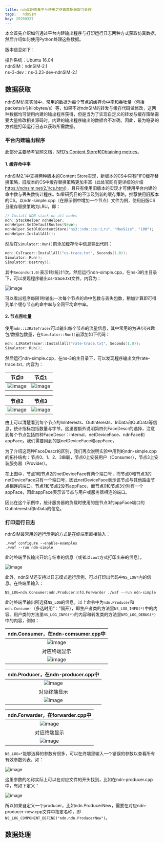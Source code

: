 ```yaml
---
title: ndnSIM仿真平台使用之仿真数据获取与处理
tags:	ndnSIM
key: 20200327
---
```


本文首先介绍如何通过平台内建输出程序与打印运行日志两种方式获取仿真数据，然后介绍如何使用Python处理这些数据。

<!--more-->

版本信息如下：

操作系统：Ubuntu 16.04 <br>ndnSIM：ndnSIM-2.1<br>
ns-3-dev：ns-3.23-dev-ndnSIM-2.1<br>

## 数据获取

ndnSIM仿真实验中，常用的数据为每个节点的缓存命中率和吞吐量（包括packets/s与kilobytes/s）等，如果不对ndnSIM的转发与缓存代码做修改，这两种数据均可使用内建的输出程序获得，但是当为了实现自定义的转发与缓存策略需要大量修改相关源码时，内建的输出程序输出的数据会不准确。因此，最为稳妥的方式是打印运行日志以获取所需数据。

### 平台内建输出程序

此部分主要参考官网文档，[NFD’s Content Store](https://ndnsim.net/2.1/cs.html)和[Obtaining metrics](https://ndnsim.net/2.1/metric.html)。

#### 1. 缓存命中率

ndnSIM2.1中支持两种版本的Content Store实现，新版本的CS中只有FIFO缓存替换策略，旧版本的CS中缓存替换策略更加丰富（此处官网有更详细的介绍<https://ndnsim.net/2.1/cs.html>），且只有使用旧版本的实现才可使用平台内建的命中数与丢失数统计程序。如果研究目的不涉及到新的缓存策略，推荐使用旧版本的CS。以ndn-simple.cpp（在原示例中增加一个节点）文件为例，使用旧版CS且缓存替换策略为LRU，即：

```c++
// Install NDN stack on all nodes
ndn::StackHelper ndnHelper;
ndnHelper.SetDefaultRoutes(true);
ndnHelper.SetOldContentStore("ns3::ndn::cs::Lru", "MaxSize", "100");
ndnHelper.InstallAll();
```

然后在`Simulator::Run()`前添加缓存命中信息输出代码：

```c++
ndn::CsTracer::InstallAll("cs-trace.txt", Seconds(1.0));
Simulator::Run();
Simulator::Destroy();
```

其中`Seconds(1.0)`表示1秒统计1次。然后运行ndn-simple.cpp，在ns-3的主目录下，可以发现程序输出cs-trace.txt文件，内容为：

![image](https://github.com/kanyuanzhi/kanyuanzhi.github.io/raw/master/assets/myimages/20200327/1.jpg)

可以看出程序每隔1秒输出一次每个节点的命中包数与丢失包数，稍加计算即可得到单个缓存节点的命中率与全网平均命中率。

#### 2. 节点吞吐量

使用`ndn::L3RateTracer`可以输出每个节点的流量信息，其中常用的为进/出兴趣包/数据包数量，在`Simulator::Run()`前添加如下代码：

```c++
ndn::L3RateTracer::InstallAll("rate-trace.txt", Seconds(1.0));
Simulator::Run();
```

然后运行ndn-simple.cpp，在ns-3的主目录下，可以发现程序输出文件rate-trace.txt，内容为：

|                            节点0                             |                            节点1                             |
| :----------------------------------------------------------: | :----------------------------------------------------------: |
| ![image](https://github.com/kanyuanzhi/kanyuanzhi.github.io/raw/master/assets/myimages/20200327/2.jpg) | ![image](https://github.com/kanyuanzhi/kanyuanzhi.github.io/raw/master/assets/myimages/20200327/3.jpg) |

|                            节点2                             |                            节点3                             |
| :----------------------------------------------------------: | :----------------------------------------------------------: |
| ![image](https://github.com/kanyuanzhi/kanyuanzhi.github.io/raw/master/assets/myimages/20200327/4.jpg) | ![image](https://github.com/kanyuanzhi/kanyuanzhi.github.io/raw/master/assets/myimages/20200327/5.jpg) |

由上可以清楚看到每个节点的InInterests、OutInterests、InData和OutData等信息，统计指标包括数量与字节。这里要额外说明第四列FaceDescr的选择，注意到每个节点包括四种FaceDescr：internal、netDeviceFace、ndnFace和appFace。我们需要用到的是netDeviceFace和appFace。

为了介绍这两种FaceDescr的区别，我们再次说明实验中用到的ndn-simple.cpp的拓扑结构：节点0、1、2、3串联，节点0上安装用户（Consumer），节点3上安装服务器（Provider）。

在上图中，节点1和节点2的netDeviceFace有两个端口号，而节点0和节点3的netDeviceFace只有一个端口号，因此netDeviceFace表示该节点与其他路由节点相连的端口。节点1和节点2没有appFace，而节点0和节点3分别有一个appFace，因此appFace表示该节点与用户或服务器相连的端口。

因此在这个示例中，统计服务器的负载时使用的是节点3的appFace端口的OutInterests和InData的信息。

### 打印运行日志

ndnSIM最常用的运行示例的方式是在终端里直接输入：

```
./waf configure --enable-examples
./waf --run ndn-simple
```

此时终端里仅输出开始与结束的信息（或者以`cout`方式打印出来的信息）。

![image](https://github.com/kanyuanzhi/kanyuanzhi.github.io/raw/master/assets/myimages/20200327/6.jpg)

此外，ndnSIM还支持以日志模式运行示例，可以打印出代码中`NS_LOG*`内的信息。在终端里输入：

```
NS_LOG=ndn.Consumer:ndn.Producer:nfd.Forwarder ./waf --run ndn-simple
```

此时终端里输出所选择`NS_LOG`的信息，以上命令中为`ndn.Producer`和`ndn.Consumer`（多选时用“：”隔开），即生产者类的方法里`NS_LOG_INFO(*)`中的内容、用户类的方法里`NS_LOG_INFO(*)`的内容和转发类的方法里`NFD_LOG_DEBUG(*)`中的内容，例如：

|              ndn.Consumer，在ndn-comsumer.cpp中              |
| :----------------------------------------------------------: |
| ![image](https://github.com/kanyuanzhi/kanyuanzhi.github.io/raw/master/assets/myimages/20200327/7.jpg) |
|                         对应终端显示                         |
| ![image](https://github.com/kanyuanzhi/kanyuanzhi.github.io/raw/master/assets/myimages/20200327/7_2.jpg) |

|              ndn.Producer，在ndn-producer.cpp中              |
| :----------------------------------------------------------: |
| ![image](https://github.com/kanyuanzhi/kanyuanzhi.github.io/raw/master/assets/myimages/20200327/8.jpg) |
|                         对应终端显示                         |
| ![image](https://github.com/kanyuanzhi/kanyuanzhi.github.io/raw/master/assets/myimages/20200327/8_2.jpg) |

|               ndn.Forwarder，在forwarder.cpp中               |
| :----------------------------------------------------------: |
| ![image](https://github.com/kanyuanzhi/kanyuanzhi.github.io/raw/master/assets/myimages/20200327/9.jpg) |
|                         对应终端显示                         |
| ![image](https://github.com/kanyuanzhi/kanyuanzhi.github.io/raw/master/assets/myimages/20200327/9_2.jpg) |

`NS_LOG=*`能够选择的参数有很多，可以在终端里输入一个错误的参数以查看所有有效参数列表，如：

![image](https://github.com/kanyuanzhi/kanyuanzhi.github.io/raw/master/assets/myimages/20200327/10.jpg)

这里参数的名称实际上可以在对应文件的开头找到，比如在ndn-producer.cpp中，有如下定义：

![image](https://github.com/kanyuanzhi/kanyuanzhi.github.io/raw/master/assets/myimages/20200327/11.jpg)

所以如果自定义一个producer，比如ndn.ProducerNew，需要在对应ndn-producer-new.cpp文件中指定名称，即`NS_LOG_COMPONENT_DEFINE("ndn.ndn.ProducerNew")`。

## 数据处理























